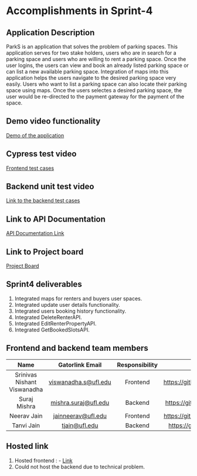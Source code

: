 # Accomplishments in Sprint-4

## Application Description

ParkS is an application that solves the problem of parking spaces. This application serves for two stake holders, users who are in search for a parking space and users who are willing to rent a parking space. Once the user logins, the users can view and book an already listed parking space or can list a new available parking space. Integration of maps into this application helps the users navigate to the desired parking space very easily. Users who want to list a parking space can also locate their parking space using maps. Once the users selectes a desired parking space, the user would be re-directed to the payment gateway for the payment of the space.

## Demo video functionality

[Demo of the application](https://www.youtube.com/watch?v=LQsSyfWaFSs)

## Cypress test video

[Frontend test cases](https://www.youtube.com/watch?v=5uoeaKICXFk)

## Backend unit test video

[Link to the backend test cases](https://www.youtube.com/watch?v=NF4Nu6lZSqU)

## Link to API Documentation

[API Documentation Link](https://documenter.getpostman.com/view/20321342/UVysvv97)

## Link to Project board

[Project Board](https://github.com/nishaaaaaant/CEN5035-SE-ParKS/projects/1)

## Sprint4 deliverables

1. Integrated maps for renters and buyers user spaces.
2. Integrated update user details functionality.
3. Integrated users booking history functionality.
4. Integrated DeleteRenterAPI.
5. Integrated EditRenterPropertyAPI.
6. Integrated GetBookedSlotsAPI.


## Frontend and backend team members

| Name | Gatorlink Email | Responsibility | Github |
| :--: | :--: | :--: | :--: |
| Srinivas Nishant Viswanadha | viswanadha.s@ufl.edu | Frontend | <https://github.com/nishaaaaaant> |
| Suraj Mishra | mishra.suraj@ufl.edu | Backend | <https://github.com/smsuraj100> |
| Neerav Jain | jainneerav@ufl.edu | Frontend | <https://github.com/neeravjain24> |
| Tanvi Jain | tjain@ufl.edu |  Backend | <https://github.com/tjain1715> |


## Hosted link

1. Hosted frontend : - [Link](https://parks-39379.web.app/)
2. Could not host the backend due to technical problem.